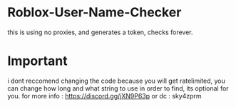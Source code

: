 # Roblox-User-Name-Checker

this is using no proxies, and generates a token, checks forever.

# Important

i dont reccomend changing the code because you will get ratelimited, you can change how long and what string to use in order to find, its optional for you. for more info : https://discord.gg/jXN9P63p or dc : sky4zprm
